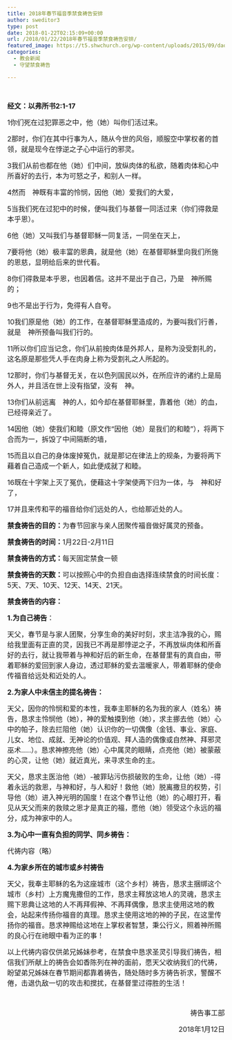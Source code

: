 ```yaml
---
title: 2018年春节福音季禁食祷告安排
author: sweditor3
type: post
date: 2018-01-22T02:15:09+00:00
url: /2018/01/22/2018年春节福音季禁食祷告安排/
featured_image: https://t5.shwchurch.org/wp-content/uploads/2015/09/daogao1-400x288.jpg
categories:
  - 教会新闻
  - 守望禁食祷告

---
```

&nbsp;

<span style="font-size: 12pt;"><strong>经文：以弗所书2:1-17</strong></span>

<span style="font-size: 12pt;">1你们死在过犯罪恶之中，他（她）叫你们活过来。 </span>
  
<span style="font-size: 12pt;">2那时，你们在其中行事为人，随从今世的风俗，顺服空中掌权者的首领，就是现今在悖逆之子心中运行的邪灵。 </span>
  
<span style="font-size: 12pt;">3我们从前也都在他（她）们中间，放纵肉体的私欲，随着肉体和心中所喜好的去行，本为可怒之子，和别人一样。 </span>
  
<span style="font-size: 12pt;">4然而　神既有丰富的怜悯，因他（她）爱我们的大爱， </span>
  
<span style="font-size: 12pt;">5当我们死在过犯中的时候，便叫我们与基督一同活过来（你们得救是本乎恩）。</span>
  
<span style="font-size: 12pt;">6他（她）又叫我们与基督耶稣一同复活，一同坐在天上， </span>
  
<span style="font-size: 12pt;">7要将他（她）极丰富的恩典，就是他（她）在基督耶稣里向我们所施的恩慈，显明给后来的世代看。 </span>
  
<span style="font-size: 12pt;">8你们得救是本乎恩，也因着信。这并不是出于自己，乃是　神所赐的； </span>
  
<span style="font-size: 12pt;">9也不是出于行为，免得有人自夸。 </span>
  
<span style="font-size: 12pt;">10我们原是他（她）的工作，在基督耶稣里造成的，为要叫我们行善，就是　神所预备叫我们行的。 </span>
  
<span style="font-size: 12pt;">11所以你们应当记念，你们从前按肉体是外邦人，是称为没受割礼的，这名原是那些凭人手在肉身上称为受割礼之人所起的。 </span>
  
<span style="font-size: 12pt;">12那时，你们与基督无关，在以色列国民以外，在所应许的诸约上是局外人，并且活在世上没有指望，没有　神。 </span>
  
<span style="font-size: 12pt;">13你们从前远离　神的人，如今却在基督耶稣里，靠着他（她）的血，已经得亲近了。</span>
  
<span style="font-size: 12pt;">14因他（她）使我们和睦（原文作“因他（她）是我们的和睦”），将两下合而为一，拆毁了中间隔断的墙， </span>
  
<span style="font-size: 12pt;">15而且以自己的身体废掉冤仇，就是那记在律法上的规条，为要将两下藉着自己造成一个新人，如此便成就了和睦。 </span>
  
<span style="font-size: 12pt;">16既在十字架上灭了冤仇，便藉这十字架使两下归为一体，与　神和好了， </span>
  
<span style="font-size: 12pt;">17并且来传和平的福音给你们远处的人，也给那近处的人。</span>

<span style="font-size: 12pt;"><strong>禁食祷告的目的：</strong>为春节回家与亲人团聚传福音做好属灵的预备。</span>

<span style="font-size: 12pt;"><strong>禁食祷告的时间：</strong>1月22日-2月11日</span>

<span style="font-size: 12pt;"><strong>禁食祷告的方式：</strong>每天固定禁食一顿</span>

<span style="font-size: 12pt;"><strong>禁食祷告的天数：</strong>可以按照心中的负担自由选择连续禁食的时间长度： 5天、7天、10天、12天、14天、21天。</span>

<span style="font-size: 12pt;"><strong>禁食祷告的内容：</strong></span>

<span style="font-size: 12pt;"><strong>1.为自己祷告</strong>：</span>

<span style="font-size: 12pt;">天父，春节是与家人团聚，分享生命的美好时刻，求主洁净我的心，赐给我里面有正直的灵，因我已不再是那悖逆之子，不再放纵肉体和所喜好的去行，就让我带着与神和好后的新生命，在基督里有的真自由，带着耶稣的爱回到家人身边，透过耶稣的爱去温暖家人，带着耶稣的使命传福音给远处和近处的人。</span>

<span style="font-size: 12pt;"><strong>2.为家人中未信主的提名祷告：</strong></span>

<span style="font-size: 12pt;">天父，因你的怜悯和爱的本性，我奉主耶稣的名为我的家人（姓名）祷告，恳求主怜悯他（她），神的爱触摸到他（她），求主挪去他（她）心中的帕子，除去拦阻他（她）认识你的一切偶像（金钱、事业、家庭、儿女、地位、成就、无神论的价值观、拜人造的偶像或自然神、拜邪灵巫术…..）。恳求神擦亮他（她）心中属灵的眼睛，点亮他（她）被蒙蔽的心灵，让他（她）就近真光，来寻求生命的主。</span>

<span style="font-size: 12pt;">天父，恳求主医治他（她）-被罪玷污伤损破败的生命，让他（她）-得着永远的救恩，与神和好，与人和好！救他（她）脱离撒旦的权势，引导他（她）进入神光明的国度！在这个春节让他（她）的心眼打开，看见从天父而来的救赎之恩才是真正的福，愿他（她）领受这个永远的福分，成为神家中的人。</span>

<span style="font-size: 12pt;"><strong>3.为心中一直有负担的同学、同乡祷告：</strong></span>

<span style="font-size: 12pt;">代祷内容（略）</span>

<span style="font-size: 12pt;"><strong>4.为家乡所在的城市或乡村祷告</strong></span>

<span style="font-size: 12pt;">天父，我奉主耶稣的名为这座城市（这个乡村）祷告，恳求主捆绑这个城市（乡村）上方魔鬼撒但的工作，恳求主释放这地人的灵魂，恳求主赐下恩典让这地的人不再拜假神、不再拜偶像，恳求主使用这地的教会，站起来传扬你福音的真理。恳求主使用这地的神的子民，在这里传扬你的福音。恳求神赐给这地在上掌权者智慧，秉公行义，照着神所赐的良心行在祂眼中看为正的事！</span>

<span style="font-size: 12pt;">以上代祷内容仅供弟兄姊妹参考，在禁食中恳求圣灵引导我们祷告，相信我们所献上的祷告会如香陈列在神的面前，愿天父收纳我们的代祷，盼望弟兄姊妹在春节期间都靠着祷告，随处随时多方祷告祈求，警醒不倦，击退仇敌一切的攻击和搅扰，在基督里过得胜的生活！</span>

&nbsp;

<p style="text-align: right;">
  <span style="font-size: 12pt;"> 祷告事工部</span>
</p>

<p style="text-align: right;">
  <span style="font-size: 12pt;"> 2018年1月12日</span>
</p>

&nbsp;